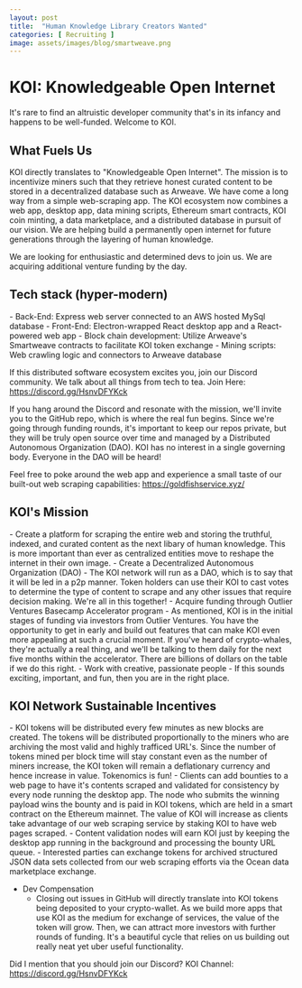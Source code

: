 ```yaml
---
layout: post
title:  "Human Knowledge Library Creators Wanted"
categories: [ Recruiting ]
image: assets/images/blog/smartweave.png
---
```



<h1>KOI: Knowledgeable Open Internet</h1>

It's rare to find an altruistic developer community that's in its infancy and happens to be well-funded.  Welcome to KOI.

<h2>What Fuels Us</h2>
KOI directly translates to "Knowledgeable Open Internet". The mission is to incentivize miners such that they retrieve honest curated content to be stored in a decentralized database such as Arweave.  We have come a long way from a simple web-scraping app. The KOI ecosystem now combines a web app, desktop app, data mining scripts, Ethereum smart contracts, KOI coin minting, a data marketplace, and a distributed database in pursuit of our vision. We are helping build a permanently open internet for future generations through the layering of human knowledge.

We are looking for enthusiastic and determined devs to join us. We are acquiring additional venture funding by the day.

<h2>Tech stack (hyper-modern)</h2>
  - Back-End:
    Express web server connected to an AWS hosted MySql database
  - Front-End:
    Electron-wrapped React desktop app and a React-powered web app
  - Block chain development:
    Utilize Arweave's Smartweave contracts to facilitate KOI token exchange
  - Mining scripts:
    Web crawling logic and connectors to Arweave database

If this distributed software ecosystem excites you, join our Discord community. We talk about all things from tech to tea.
Join Here: <https://discord.gg/HsnvDFYKck>

If you hang around the Discord and resonate with the mission, we'll invite you to the GitHub repo, which is where the real fun begins. Since we're going through funding rounds, it's important to keep our repos private, but they will be truly open source over time and managed by a Distributed Autonomous Organization (DAO).  KOI has no interest in a single governing body.  Everyone in the DAO will be heard!

Feel free to poke around the web app and experience a small taste of our built-out web scraping capabilities: <https://goldfishservice.xyz/>

<h2>KOI's Mission</h2>
  - Create a platform for scraping the entire web and storing the truthful, indexed, and curated content as the next libary of human knowledge. This is more important than ever as centralized entities move to reshape the internet in their own image.
  - Create a Decentralized Autonomous Organization (DAO)
    - The KOI network will run as a DAO, which is to say that it will be led in a p2p manner.  Token holders can use their KOI to cast votes to determine the type of content to scrape and any other issues that require decision making.  We're all in this together!
  - Acquire funding through Outlier Ventures Basecamp Accelerator program
    - As mentioned, KOI is in the initial stages of funding via investors from Outlier Ventures.  You have the opportunity to get in early and build out features that can make KOI even more appealing at such a crucial moment.  If you've heard of crypto-whales, they're actually a real thing, and we'll be talking to them daily for the next five months within the accelerator.  There are billions of dollars on the table if we do this right.
  - Work with creative, passionate people
  - If this sounds exciting, important, and fun, then you are in the right place.

  <h2>KOI Network Sustainable Incentives</h2>
  - KOI tokens will be distributed every few minutes as new blocks are created.  The tokens will be distributed proportionally to the miners who are archiving the most valid and highly trafficed URL's.  Since the number of tokens mined per block time will stay constant even as the number of miners increase, the KOI token will remain a deflationary currency and hence increase in value.  Tokenomics is fun!
  - Clients can add bounties to a web page to have it's contents scraped and validated for consistency by every node running the desktop app.  The node who submits the winning payload wins the bounty and is paid in KOI tokens, which are held in a smart contract on the Ethereum mainnet.  The value of KOI will increase as clients take advantage of our web scraping service by staking KOI to have web pages scraped.
  - Content validation nodes will earn KOI just by keeping the desktop app running in the background and processing the bounty URL queue.
  - Interested parties can exchange tokens for archived structured JSON data sets collected from our web scraping efforts via the Ocean data marketplace exchange.

- Dev Compensation
  - Closing out issues in GitHub will directly translate into KOI tokens being deposited to your crypto-wallet.  As we build more apps that use KOI as the medium for exchange of services, the value of the token will grow.  Then, we can attract more investors with further rounds of funding.  It's a beautiful cycle that relies on us building out really neat yet uber useful functionality.

Did I mention that you should join our Discord?
KOI Channel: <https://discord.gg/HsnvDFYKck>
